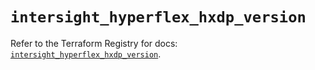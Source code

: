 # `intersight_hyperflex_hxdp_version`

Refer to the Terraform Registry for docs: [`intersight_hyperflex_hxdp_version`](https://registry.terraform.io/providers/ciscodevnet/intersight/1.0.71/docs/resources/hyperflex_hxdp_version).

